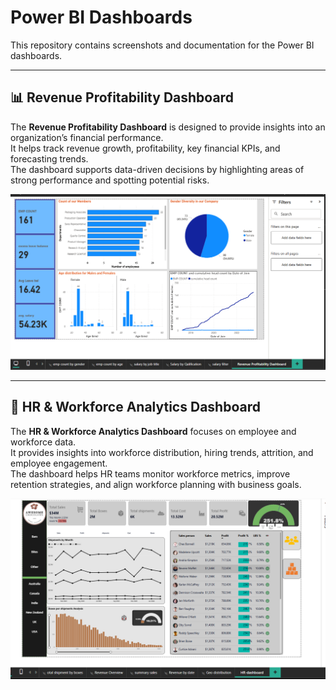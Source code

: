 # Power BI Dashboards

This repository contains screenshots and documentation for the Power BI dashboards.

---

## 📊 Revenue Profitability Dashboard

The **Revenue Profitability Dashboard** is designed to provide insights into an organization’s financial performance.  
It helps track revenue growth, profitability, key financial KPIs, and forecasting trends.  
The dashboard supports data-driven decisions by highlighting areas of strong performance and spotting potential risks.

![Revenue Profitability Dashboard](IMG/R1.png)

---

## 👥 HR & Workforce Analytics Dashboard

The **HR & Workforce Analytics Dashboard** focuses on employee and workforce data.  
It provides insights into workforce distribution, hiring trends, attrition, and employee engagement.  
The dashboard helps HR teams monitor workforce metrics, improve retention strategies, and align workforce planning with business goals.

![HR & Workforce Analytics Dashboard](IMG/H1.png)


